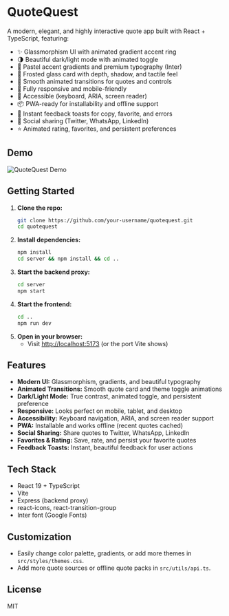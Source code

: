 # QuoteQuest

A modern, elegant, and highly interactive quote app built with React + TypeScript, featuring:

- ✨ Glassmorphism UI with animated gradient accent ring
- 🌗 Beautiful dark/light mode with animated toggle
- 🎨 Pastel accent gradients and premium typography (Inter)
- 🧊 Frosted glass card with depth, shadow, and tactile feel
- 🚀 Smooth animated transitions for quotes and controls
- 📱 Fully responsive and mobile-friendly
- 🦾 Accessible (keyboard, ARIA, screen reader)
- 📦 PWA-ready for installability and offline support
- 🎉 Instant feedback toasts for copy, favorite, and errors
- 🔗 Social sharing (Twitter, WhatsApp, LinkedIn)
- ⭐ Animated rating, favorites, and persistent preferences

## Demo

![QuoteQuest Demo](demo-screenshot.png)

## Getting Started

1. **Clone the repo:**
   ```sh
   git clone https://github.com/your-username/quotequest.git
   cd quotequest
   ```
2. **Install dependencies:**
   ```sh
   npm install
   cd server && npm install && cd ..
   ```
3. **Start the backend proxy:**
   ```sh
   cd server
   npm start
   ```
4. **Start the frontend:**
   ```sh
   cd ..
   npm run dev
   ```
5. **Open in your browser:**
   - Visit [http://localhost:5173](http://localhost:5173) (or the port Vite shows)

## Features

- **Modern UI:** Glassmorphism, gradients, and beautiful typography
- **Animated Transitions:** Smooth quote card and theme toggle animations
- **Dark/Light Mode:** True contrast, animated toggle, and persistent preference
- **Responsive:** Looks perfect on mobile, tablet, and desktop
- **Accessibility:** Keyboard navigation, ARIA, and screen reader support
- **PWA:** Installable and works offline (recent quotes cached)
- **Social Sharing:** Share quotes to Twitter, WhatsApp, LinkedIn
- **Favorites & Rating:** Save, rate, and persist your favorite quotes
- **Feedback Toasts:** Instant, beautiful feedback for user actions

## Tech Stack
- React 19 + TypeScript
- Vite
- Express (backend proxy)
- react-icons, react-transition-group
- Inter font (Google Fonts)

## Customization
- Easily change color palette, gradients, or add more themes in `src/styles/themes.css`.
- Add more quote sources or offline quote packs in `src/utils/api.ts`.

## License
MIT
